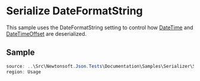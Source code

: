 ﻿# Serialize DateFormatString

This sample uses the DateFormatString setting to control how [DateTime](T:System.DateTime) and [DateTimeOffset](T:System.DateTimeOffset) are deserialized.

## Sample

```csharp Usage
source: ..\Src\Newtonsoft.Json.Tests\Documentation\Samples\Serializer\SerializeDateFormatString.cs
region: Usage
```
